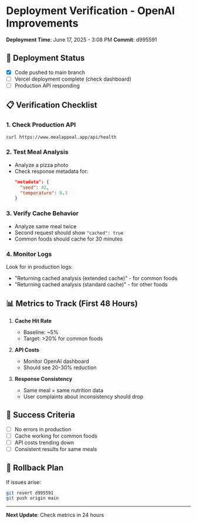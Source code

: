# Deployment Verification - OpenAI Improvements

**Deployment Time**: June 17, 2025 - 3:08 PM
**Commit**: d995591

## 🚀 Deployment Status
- [x] Code pushed to main branch
- [ ] Vercel deployment complete (check dashboard)
- [ ] Production API responding

## 📋 Verification Checklist

### 1. Check Production API
```bash
curl https://www.mealappeal.app/api/health
```

### 2. Test Meal Analysis
- Analyze a pizza photo
- Check response metadata for:
  ```json
  "metadata": {
    "seed": 42,
    "temperature": 0.3
  }
  ```

### 3. Verify Cache Behavior
- Analyze same meal twice
- Second request should show `"cached": true`
- Common foods should cache for 30 minutes

### 4. Monitor Logs
Look for in production logs:
- "Returning cached analysis (extended cache)" - for common foods
- "Returning cached analysis (standard cache)" - for other foods

## 📊 Metrics to Track (First 48 Hours)

1. **Cache Hit Rate**
   - Baseline: ~5%
   - Target: >20% for common foods

2. **API Costs**
   - Monitor OpenAI dashboard
   - Should see 20-30% reduction

3. **Response Consistency**
   - Same meal = same nutrition data
   - User complaints about inconsistency should drop

## 🎯 Success Criteria
- [ ] No errors in production
- [ ] Cache working for common foods
- [ ] API costs trending down
- [ ] Consistent results for same meals

## 🔄 Rollback Plan
If issues arise:
```bash
git revert d995591
git push origin main
```

---
**Next Update**: Check metrics in 24 hours
